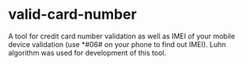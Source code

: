 # valid-card-number
A tool for credit card number validation as well as IMEI of your mobile device validation (use *#06# on your phone to find out IMEI). Luhn algorithm was used for development of this tool.
